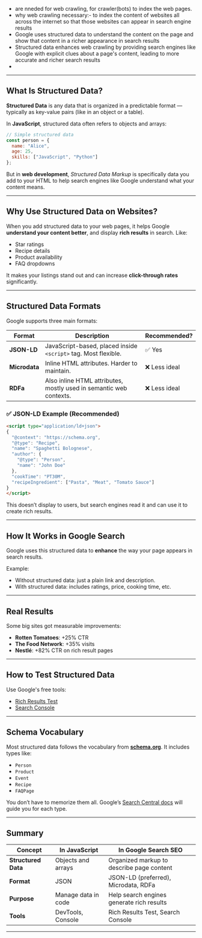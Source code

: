 - are nneded for web crawling, for crawler(bots) to index the web pages.
- why web crawling necessary:- to index the content of websites all across the internet so that those websites can appear in search engine results
- Google uses structured data to understand the content on the page and show that content in a richer appearance in search results
- Structured data enhances web crawling by providing search engines like Google with explicit clues about a page's content, leading to more accurate and richer search results
- 


---

##  What Is Structured Data?

**Structured Data** is any data that is organized in a predictable format — typically as key-value pairs (like in an object or a table). 

In **JavaScript**, structured data often refers to objects and arrays:
```js
// Simple structured data
const person = {
  name: "Alice",
  age: 25,
  skills: ["JavaScript", "Python"]
};
```

But in **web development**, *Structured Data Markup* is specifically data you add to your HTML to help search engines like Google understand what your content means.

---

##  Why Use Structured Data on Websites?

When you add structured data to your web pages, it helps Google **understand your content better**, and display **rich results** in search. Like:

- Star ratings
- Recipe details
- Product availability
- FAQ dropdowns

It makes your listings stand out and can increase **click-through rates** significantly.

---

##  Structured Data Formats

Google supports three main formats:

| Format     | Description                                                                 | Recommended? |
|------------|-----------------------------------------------------------------------------|--------------|
| **JSON-LD** | JavaScript-based, placed inside `<script>` tag. Most flexible.              | ✅ Yes |
| **Microdata** | Inline HTML attributes. Harder to maintain.                                 | ❌ Less ideal |
| **RDFa**     | Also inline HTML attributes, mostly used in semantic web contexts.         | ❌ Less ideal |

### ✅ JSON-LD Example (Recommended)
```html
<script type="application/ld+json">
{
  "@context": "https://schema.org",
  "@type": "Recipe",
  "name": "Spaghetti Bolognese",
  "author": {
    "@type": "Person",
    "name": "John Doe"
  },
  "cookTime": "PT30M",
  "recipeIngredient": ["Pasta", "Meat", "Tomato Sauce"]
}
</script>
```

This doesn’t display to users, but search engines read it and can use it to create rich results.

---

##  How It Works in Google Search

Google uses this structured data to **enhance** the way your page appears in search results.

Example:
- Without structured data: just a plain link and description.
- With structured data: includes ratings, price, cooking time, etc.

---

##  Real Results

Some big sites got measurable improvements:
- **Rotten Tomatoes**: +25% CTR
- **The Food Network**: +35% visits
- **Nestlé**: +82% CTR on rich result pages

---

##  How to Test Structured Data

Use Google's free tools:
- [Rich Results Test](https://search.google.com/test/rich-results)
- [Search Console](https://search.google.com/search-console/about)

---

##  Schema Vocabulary

Most structured data follows the vocabulary from [**schema.org**](https://schema.org). It includes types like:

- `Person`
- `Product`
- `Event`
- `Recipe`
- `FAQPage`

You don’t have to memorize them all. Google’s [Search Central docs](https://developers.google.com/search/docs/appearance/structured-data/intro-structured-data) will guide you for each type.

---

##  Summary

| Concept            | In JavaScript                        | In Google Search SEO                           |
|--------------------|--------------------------------------|------------------------------------------------|
| **Structured Data** | Objects and arrays                   | Organized markup to describe page content       |
| **Format**          | JSON                                  | JSON-LD (preferred), Microdata, RDFa            |
| **Purpose**         | Manage data in code                  | Help search engines generate rich results       |
| **Tools**           | DevTools, Console                    | Rich Results Test, Search Console              |

---

